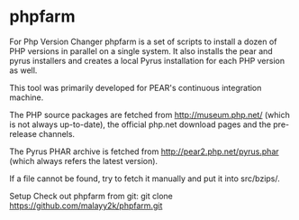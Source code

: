 # phpfarm
For Php Version Changer
phpfarm is a set of scripts to install a dozen of PHP versions in parallel on a single system. It also installs the pear and pyrus installers and creates a local Pyrus installation for each PHP version as well.

This tool was primarily developed for PEAR's continuous integration machine.

The PHP source packages are fetched from http://museum.php.net/ (which is not always up-to-date), the official php.net download pages and the pre-release channels.

The Pyrus PHAR archive is fetched from http://pear2.php.net/pyrus.phar (which always refers the latest version).

If a file cannot be found, try to fetch it manually and put it into src/bzips/.

Setup
Check out phpfarm from git: git clone https://github.com/malayy2k/phpfarm.git
